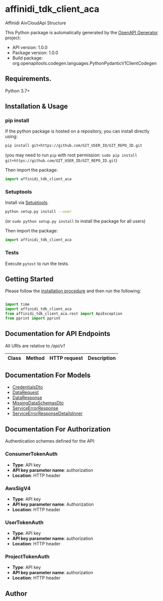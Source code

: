 # affinidi_tdk_client_aca

Affinidi AivCloudApi Structure

This Python package is automatically generated by the [OpenAPI Generator](https://openapi-generator.tech) project:

- API version: 1.0.0
- Package version: 1.0.0
- Build package: org.openapitools.codegen.languages.PythonPydanticV1ClientCodegen

## Requirements.

Python 3.7+

## Installation & Usage

### pip install

If the python package is hosted on a repository, you can install directly using:

```sh
pip install git+https://github.com/GIT_USER_ID/GIT_REPO_ID.git
```

(you may need to run `pip` with root permission: `sudo pip install git+https://github.com/GIT_USER_ID/GIT_REPO_ID.git`)

Then import the package:

```python
import affinidi_tdk_client_aca
```

### Setuptools

Install via [Setuptools](http://pypi.python.org/pypi/setuptools).

```sh
python setup.py install --user
```

(or `sudo python setup.py install` to install the package for all users)

Then import the package:

```python
import affinidi_tdk_client_aca
```

### Tests

Execute `pytest` to run the tests.

## Getting Started

Please follow the [installation procedure](#installation--usage) and then run the following:

```python

import time
import affinidi_tdk_client_aca
from affinidi_tdk_client_aca.rest import ApiException
from pprint import pprint

```

## Documentation for API Endpoints

All URIs are relative to _/api/v1_

| Class | Method | HTTP request | Description |
| ----- | ------ | ------------ | ----------- |

## Documentation For Models

- [CredentialsDto](docs/CredentialsDto.md)
- [DataRequest](docs/DataRequest.md)
- [DataResponse](docs/DataResponse.md)
- [MissingDataSchemasDto](docs/MissingDataSchemasDto.md)
- [ServiceErrorResponse](docs/ServiceErrorResponse.md)
- [ServiceErrorResponseDetailsInner](docs/ServiceErrorResponseDetailsInner.md)

<a id="documentation-for-authorization"></a>

## Documentation For Authorization

Authentication schemes defined for the API:
<a id="ConsumerTokenAuth"></a>

### ConsumerTokenAuth

- **Type**: API key
- **API key parameter name**: authorization
- **Location**: HTTP header

<a id="AwsSigV4"></a>

### AwsSigV4

- **Type**: API key
- **API key parameter name**: Authorization
- **Location**: HTTP header

<a id="UserTokenAuth"></a>

### UserTokenAuth

- **Type**: API key
- **API key parameter name**: authorization
- **Location**: HTTP header

<a id="ProjectTokenAuth"></a>

### ProjectTokenAuth

- **Type**: API key
- **API key parameter name**: authorization
- **Location**: HTTP header

## Author
